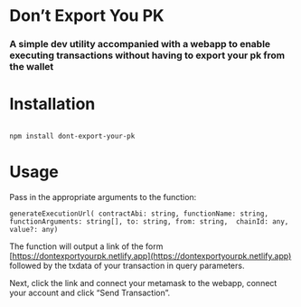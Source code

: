 <!-- Output copied to clipboard! -->

<!-----

Yay, no errors, warnings, or alerts!

Conversion time: 0.277 seconds.


Using this Markdown file:

1. Paste this output into your source file.
2. See the notes and action items below regarding this conversion run.
3. Check the rendered output (headings, lists, code blocks, tables) for proper
   formatting and use a linkchecker before you publish this page.

Conversion notes:

* Docs to Markdown version 1.0β33
* Tue Sep 13 2022 07:13:09 GMT-0700 (PDT)
* Source doc: Dont Export Your PK
* This is a partial selection. Check to make sure intra-doc links work.

WARNING:
You have 2 H1 headings. You may want to use the "H1 -> H2" option to demote all headings by one level.

----->






# Don’t Export You PK


### A simple dev utility accompanied with a webapp to enable executing transactions without having to export your pk from the wallet


# Installation

```

npm install dont-export-your-pk

```


# Usage

Pass in the appropriate arguments to the function:

```generateExecutionUrl( contractAbi: string, functionName: string, functionArguments: string[], to: string, from: string,  chainId: any, value?: any)```

The function will output a link of the form [https://dontexportyourpk.netlify.app](https://dontexportyourpk.netlify.app) followed by the txdata of your transaction in query parameters.

Next, click the link and connect your metamask to the webapp, connect your account and click “Send Transaction”. 
